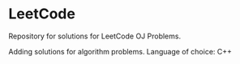 # LeetCode
Repository for solutions for LeetCode OJ Problems. 

Adding solutions for algorithm problems.
Language of choice: C++
